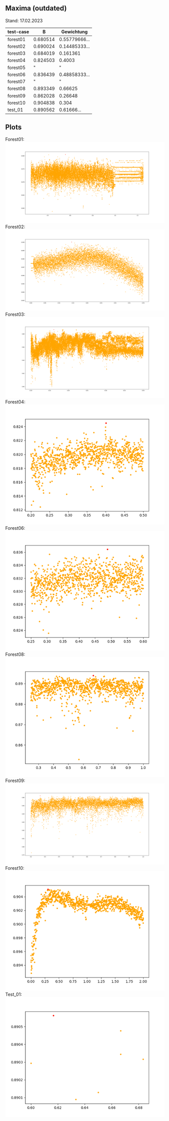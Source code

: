 ## Maxima (outdated)
Stand: 17.02.2023

| test-case | B | Gewichtung |
|-----------|---|------------|
| forest01 | 0.680514 | 0.55779666... |
| forest02 | 0.690024 | 0.14485333... |
| forest03 | 0.684019 | 0.161361 |
| forest04 | 0.824503 | 0.4003 |
| forest05 | " | " |
| forest06 | 0.836439 | 0.48858333... |
| forest07 | " | " |
| forest08 | 0.893349 | 0.66625 |
| forest09 | 0.862028 | 0.26648 |
| forest10 | 0.904838 | 0.304 |
| test_01 | 0.890562 | 0.61666... |


## Plots
Forest01: \
![](./plots/forest01_-25_1-25_100000.png) \
Forest02: \
![](./plots/forest02_0_-4_10000.png) \
Forest03: \
![](./plots/forest03_-1_-4_100000.png) \
Forest04: \
![](./plots/forest04_-2_-5_1000.png) \
Forest06: \
![](./plots/forest06_-25_-6_1000.png) \
Forest08: \
![](./plots/forest08_-25_1_1000.png) \
Forest09: \
![](./plots/forest09_-2_1_10000.png) \
Forest10: \
![](./plots/forest10_0_2_1000.png) \
Test_01: \
![](./plots/test_01_-6_-7_6.png)